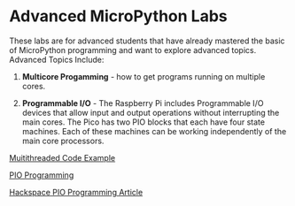 # Advanced MicroPython Labs

These labs are for advanced students that have already mastered the basic of MicroPython programming and want to explore advanced topics.  Advanced Topics Include:

1. **Multicore Progamming** - how to get programs running on multiple cores.

2. **Programmable I/O** - The Raspberry Pi includes Programmable I/O devices that allow input and output operations without interrupting the main cores.  The Pico has two PIO blocks that each have four state machines.  Each of these machines can be working independently of the main core processors.

[Muitithreaded Code Example](https://www.electrosoftcloud.com/en/multithreaded-script-on-raspberry-pi-pico-and-micropython/)

[PIO Programming](https://www.raspberrypi.org/blog/what-is-pio/)

[Hackspace PIO Programming Article](https://hackspace.raspberrypi.org/articles/what-is-programmable-i-o-on-raspberry-pi-pico)